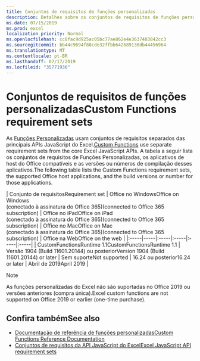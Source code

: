 ```yaml
---
title: Conjuntos de requisitos de funções personalizadas
description: Detalhes sobre os conjuntos de requisitos de funções personalizadas da API JavaScript do Excel
ms.date: 07/15/2019
ms.prod: excel
localization_priority: Normal
ms.openlocfilehash: cc8fac9d925ac05bc77ae862e4e3637403842cc3
ms.sourcegitcommit: bb44c9694f88cde32ffbb642689130db44456964
ms.translationtype: MT
ms.contentlocale: pt-BR
ms.lasthandoff: 07/17/2019
ms.locfileid: "35771936"
---
```

# <a name="custom-functions-requirement-sets"></a><span data-ttu-id="43b02-103">Conjuntos de requisitos de funções personalizadas</span><span class="sxs-lookup"><span data-stu-id="43b02-103">Custom Functions requirement sets</span></span>

<span data-ttu-id="43b02-104">As [Funções Personalizadas](./custom-functions-overview.md) usam conjuntos de requisitos separados das principais APIs JavaScript do Excel.</span><span class="sxs-lookup"><span data-stu-id="43b02-104">[Custom Functions](./custom-functions-overview.md) use separate requirement sets from the core Excel JavaScript APIs.</span></span> <span data-ttu-id="43b02-105">A tabela a seguir lista os conjuntos de requisitos de Funções Personalizadas, os aplicativos de host do Office compatíveis e as versões ou números de compilação desses aplicativos.</span><span class="sxs-lookup"><span data-stu-id="43b02-105">The following table lists the Custom Functions requirement sets, the supported Office host applications, and the build versions or number for those applications.</span></span>

|  <span data-ttu-id="43b02-106">Conjunto de requisitos</span><span class="sxs-lookup"><span data-stu-id="43b02-106">Requirement set</span></span>  |  <span data-ttu-id="43b02-107">Office no Windows</span><span class="sxs-lookup"><span data-stu-id="43b02-107">Office on Windows</span></span><br><span data-ttu-id="43b02-108">(conectado à assinatura do Office 365)</span><span class="sxs-lookup"><span data-stu-id="43b02-108">(connected to Office 365 subscription)</span></span>  |  <span data-ttu-id="43b02-109">Office no iPad</span><span class="sxs-lookup"><span data-stu-id="43b02-109">Office on iPad</span></span><br><span data-ttu-id="43b02-110">(conectado à assinatura do Office 365)</span><span class="sxs-lookup"><span data-stu-id="43b02-110">(connected to Office 365 subscription)</span></span>  |  <span data-ttu-id="43b02-111">Office no Mac</span><span class="sxs-lookup"><span data-stu-id="43b02-111">Office on Mac</span></span><br><span data-ttu-id="43b02-112">(conectado à assinatura do Office 365)</span><span class="sxs-lookup"><span data-stu-id="43b02-112">(connected to Office 365 subscription)</span></span>  | <span data-ttu-id="43b02-113">Office na Web</span><span class="sxs-lookup"><span data-stu-id="43b02-113">Office on the web</span></span> |
|:-----|-----|:-----|:-----|:-----|:-----|
| <span data-ttu-id="43b02-114">CustomFunctionsRuntime 1.1</span><span class="sxs-lookup"><span data-stu-id="43b02-114">CustomFunctionsRuntime 1.1</span></span> | <span data-ttu-id="43b02-115">Versão 1904 (Build 11601.20144) ou posterior</span><span class="sxs-lookup"><span data-stu-id="43b02-115">Version 1904 (Build 11601.20144) or later</span></span> | <span data-ttu-id="43b02-116">Sem suporte</span><span class="sxs-lookup"><span data-stu-id="43b02-116">Not supported</span></span> | <span data-ttu-id="43b02-117">16.24 ou posterior</span><span class="sxs-lookup"><span data-stu-id="43b02-117">16.24 or later</span></span> | <span data-ttu-id="43b02-118">Abril de 2019</span><span class="sxs-lookup"><span data-stu-id="43b02-118">April 2019</span></span> |

> [!NOTE]
> <span data-ttu-id="43b02-119">As funções personalizadas do Excel não são suportadas no Office 2019 ou versões anteriores (compra única).</span><span class="sxs-lookup"><span data-stu-id="43b02-119">Excel custom functions are not supported on Office 2019 or earlier (one-time purchase).</span></span>

## <a name="see-also"></a><span data-ttu-id="43b02-120">Confira também</span><span class="sxs-lookup"><span data-stu-id="43b02-120">See also</span></span>

- [<span data-ttu-id="43b02-121">Documentação de referência de funções personalizadas</span><span class="sxs-lookup"><span data-stu-id="43b02-121">Custom Functions Reference Documentation</span></span>](/javascript/api/custom-functions-runtime)
- [<span data-ttu-id="43b02-122">Conjuntos de requisitos da API JavaScript do Excel</span><span class="sxs-lookup"><span data-stu-id="43b02-122">Excel JavaScript API requirement sets</span></span>](../reference/requirement-sets/excel-api-requirement-sets.md)
